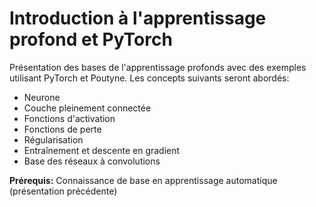 Introduction à l'apprentissage profond et PyTorch
=================================================

Présentation des bases de l'apprentissage profonds avec des exemples utilisant PyTorch et Poutyne. Les concepts suivants seront abordés:
 - Neurone
 - Couche pleinement connectée
 - Fonctions d'activation
 - Fonctions de perte
 - Régularisation
 - Entraînement et descente en gradient
 - Base des réseaux à convolutions

**Prérequis:** Connaissance de base en apprentissage automatique (présentation précédente)
